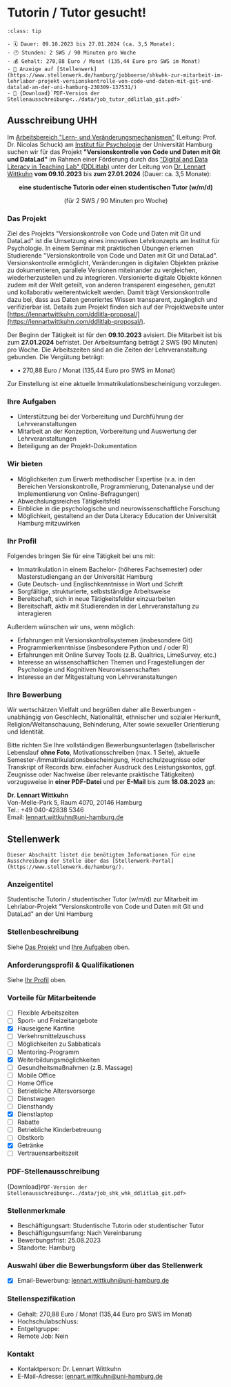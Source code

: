 # Tutorin / Tutor gesucht!

```{admonition} Informationen auf einen Blick
:class: tip

- 🗓 Dauer: 09.10.2023 bis 27.01.2024 (ca. 3,5 Monate):
- 🕐 Stunden: 2 SWS / 90 Minuten pro Woche
- 💰 Gehalt: 270,88 Euro / Monat (135,44 Euro pro SWS im Monat)
- 📰 Anzeige auf [Stellenwerk](https://www.stellenwerk.de/hamburg/jobboerse/shkwhk-zur-mitarbeit-im-lehrlabor-projekt-versionskontrolle-von-code-und-daten-mit-git-und-datalad-an-der-uni-hamburg-230309-137531/)
- 📄 {Download}`PDF-Version der Stellenausschreibung<../data/job_tutor_ddlitlab_git.pdf>`
```

## Ausschreibung UHH

Im [Arbeitsbereich "Lern- und Veränderungsmechanismen"](https://www.psy.uni-hamburg.de/arbeitsbereiche/lern-und-veraenderungsmechanismen.html) (Leitung: Prof. Dr. Nicolas Schuck) am [Institut für Psychologie](https://www.psy.uni-hamburg.de/) der Universität Hamburg suchen wir für das Projekt **"Versionskontrolle von Code und Daten mit Git und DataLad"** im Rahmen einer Förderung durch das ["Digital and Data Literacy in Teaching Lab" (DDLitlab)](https://www.isa.uni-hamburg.de/ddlitlab/data-literacy-lehrlabor/projektfoerderung.html) unter der Leitung von [Dr. Lennart Wittkuhn](https://lennartwittkuhn.com/) **vom 09.10.2023** bis **zum 27.01.2024** (Dauer: ca. 3,5 Monate):

<p style="text-align: center;"><b>eine studentische Tutorin oder einen studentischen Tutor (w/m/d)</b></p>
<p style="text-align: center;">(für 2 SWS / 90 Minuten pro Woche)</p>

### Das Projekt

Ziel des Projekts "Versionskontrolle von Code und Daten mit Git und DataLad" ist die Umsetzung eines innovativen Lehrkonzepts am Institut für Psychologie.
In einem Seminar mit praktischen Übungen erlernen Studierende "Versionskontrolle von Code und Daten mit Git und DataLad".
Versionskontrolle ermöglicht, Veränderungen in digitalen Objekten präzise zu dokumentieren, parallele Versionen miteinander zu vergleichen, wiederherzustellen und zu integrieren.
Versionierte digitale Objekte können zudem mit der Welt geteilt, von anderen transparent eingesehen, genutzt und kollaborativ weiterentwickelt werden.
Damit trägt Versionskontrolle dazu bei, dass aus Daten generiertes Wissen transparent, zugänglich und verifizierbar ist.
Details zum Projekt finden sich auf der Projektwebsite unter [https://lennartwittkuhn.com/ddlitla-proposal/](https://lennartwittkuhn.com/ddlitlab-proposal/).

Der Beginn der Tätigkeit ist für den **09.10.2023** avisiert.
Die Mitarbeit ist bis zum **27.01.2024** befristet.
Der Arbeitsumfang beträgt 2 SWS (90 Minuten) pro Woche.
Die Arbeitszeiten sind an die Zeiten der Lehrveranstaltung gebunden.
Die Vergütung beträgt:

- •	270,88 Euro / Monat (135,44 Euro pro SWS im Monat)

Zur Einstellung ist eine aktuelle Immatrikulationsbescheinigung vorzulegen.

### Ihre Aufgaben

- Unterstützung bei der Vorbereitung und Durchführung der Lehrveranstaltungen
- Mitarbeit an der Konzeption, Vorbereitung und Auswertung der Lehrveranstaltungen
- Beteiligung an der Projekt-Dokumentation


### Wir bieten

- Möglichkeiten zum Erwerb methodischer Expertise (v.a. in den Bereichen Versionskontrolle, Programmierung, Datenanalyse und der Implementierung von Online-Befragungen)
- Abwechslungsreiches Tätigkeitsfeld
- Einblicke in die psychologische und neurowissenschaftliche Forschung
- Möglichkeit, gestaltend an der Data Literacy Education der Universität Hamburg mitzuwirken


### Ihr Profil

Folgendes bringen Sie für eine Tätigkeit bei uns mit:

- Immatrikulation in einem Bachelor- (höheres Fachsemester) oder Masterstudiengang an der Universität Hamburg
- Gute Deutsch- und Englischkenntnisse in Wort und Schrift
- Sorgfältige, strukturierte, selbstständige Arbeitsweise
- Bereitschaft, sich in neue Tätigkeitsfelder einzuarbeiten
- Bereitschaft, aktiv mit Studierenden in der Lehrveranstaltung zu interagieren

Außerdem wünschen wir uns, wenn möglich:

- Erfahrungen mit Versionskontrollsystemen (insbesondere Git)
- Programmierkenntnisse (insbesondere Python und / oder R)
- Erfahrungen mit Online Survey Tools (z.B. Qualtrics, LimeSurvey, etc.)
- Interesse an wissenschaftlichen Themen und Fragestellungen der Psychologie und Kognitiven Neurowissenschaften
- Interesse an der Mitgestaltung von Lehrveranstaltungen

### Ihre Bewerbung

Wir wertschätzen Vielfalt und begrüßen daher alle Bewerbungen - unabhängig von Geschlecht, Nationalität, ethnischer und sozialer Herkunft, Religion/Weltanschauung, Behinderung, Alter sowie sexueller Orientierung und Identität.

Bitte richten Sie Ihre vollständigen Bewerbungsunterlagen (tabellarischer Lebenslauf **ohne Foto**, Motivationsschreiben (max. 1 Seite), aktuelle Semester-/Immatrikulationsbescheinigung, Hochschulzeugnisse oder Transkript of Records bzw. einfacher Ausdruck des Leistungskontos, ggf. Zeugnisse oder Nachweise über relevante praktische Tätigkeiten) vorzugsweise in **einer PDF-Datei** und per **E-Mail** bis zum **18.08.2023** an:

**Dr. Lennart Wittkuhn**</br>
Von-Melle-Park 5, Raum 4070, 20146 Hamburg</br>
Tel.: +49 040-42838 5346</br>
Email: [lennart.wittkuhn@uni-hamburg.de](mailto:lennart.wittkuhn@uni-hamburg.de)

## Stellenwerk

```{note}
Dieser Abschnitt listet die benötigten Informationen für eine Ausschreibung der Stelle über das [Stellenwerk-Portal](https://www.stellenwerk.de/hamburg/).
```

### Anzeigentitel

Studentische Tutorin / studentischer Tutor (w/m/d) zur Mitarbeit im Lehrlabor-Projekt "Versionskontrolle von Code und Daten mit Git und DataLad" an der Uni Hamburg

### Stellenbeschreibung

Siehe [Das Projekt](#das-projekt) und [Ihre Aufgaben](#ihre-aufgaben) oben.

### Anforderungsprofil & Qualifikationen

Siehe [Ihr Profil](#ihr-profil) oben.

### Vorteile für Mitarbeitende

- [ ] Flexible Arbeitszeiten
- [ ] Sport- und Freizeitangebote
- [x] Hauseigene Kantine
- [ ] Verkehrsmittelzuschuss
- [ ] Möglichkeiten zu Sabbaticals
- [ ] Mentoring-Programm
- [x] Weiterbildungsmöglichkeiten
- [ ] Gesundheitsmaßnahmen (z.B. Massage)
- [ ] Mobile Office
- [ ] Home Office
- [ ] Betriebliche Altersvorsorge
- [ ] Dienstwagen
- [ ] Diensthandy
- [x] Dienstlaptop
- [ ] Rabatte
- [ ] Betriebliche Kinderbetreuung
- [ ] Obstkorb
- [x] Getränke
- [ ] Vertrauensarbeitszeit

### PDF-Stellenausschreibung

{Download}`PDF-Version der Stellenausschreibung<../data/job_shk_whk_ddlitlab_git.pdf>`

### Stellenmerkmale

- Beschäftigungsart: Studentische Tutorin oder studentischer Tutor
- Beschäftigungsumfang: Nach Vereinbarung
- Bewerbungsfrist: 25.08.2023
- Standorte: Hamburg

### Auswahl über die Bewerbungsform über das Stellenwerk

- [x] Email-Bewerbung: [lennart.wittkuhn@uni-hamburg.de](mailto:lennart.wittkuhn@uni-hamburg.de)

### Stellenspezifikation

- Gehalt: 270,88 Euro / Monat (135,44 Euro pro SWS im Monat)
- Hochschulabschluss:
- Entgeltgruppe:
- Remote Job: Nein

### Kontakt

- Kontaktperson: Dr. Lennart Wittkuhn
- E-Mail-Adresse: [lennart.wittkuhn@uni-hamburg.de](mailto:lennart.wittkuhn@uni-hamburg.de)